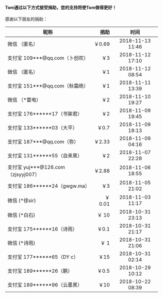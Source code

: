 #### Tom通过以下方式接受捐助，您的支持将使Tom做得更好！
感谢以下朋友的捐助：

| 昵称        | 捐助   |  时间  |
| --------   | -----:  | :----:  |
| 微信 （匿名）     | ￥0.69 | 2018-11-13 11:46 |
| 支付宝 109***@qq.com（卜创欢）     | ￥3 | 2018-11-12 17:10 |
| 微信 （匿名）     | ￥1 | 2018-11-12 08:54 |
| 支付宝 151***@qq.com（秋霜绝）     | ￥1 | 2018-11-11 13:39 |
| 微信 （*雷电）     | ￥2 | 2018-11-10 19:27 |
| 支付宝 176******17（书架君）     | ￥2 | 2018-11-09 19:45 |
| 支付宝 133******03（大平）     | ￥0.7 | 2018-11-09 18:13 |
| 支付宝 187***@qq.com（弥）     | ￥2.33 | 2018-11-09 04:16 |
| 支付宝 131******55（自来黑）     | ￥2 | 2018-11-07 22:28 |
| 支付宝 yuj***@126.com（zjsyyj007）     | ￥2.88 | 2018-11-06 18:55 |
| 支付宝 186******24（gwgw.ma）     | ￥3 | 2018-11-05 21:02 |
| 微信 (*徐sir) | ￥ 0.01 | 2018-11-03 11:17 |
| 微信 (*白石) | ￥ 10 | 2018-10-31 23:13 |
| 支付宝 175******16（诗雨）     | ￥0.1 | 2018-10-31 21:17 |
| 微信 (*诗雨) | ￥ 1 | 2018-10-31 21:06 |
| 支付宝 177******65（DY c）     | ￥15 | 2018-10-31 02:14 |
| 支付宝 189******26（鹏）     | ￥0.5 | 2018-10-29 10:12 |
| 支付宝 189******96（云墨黑）     | ￥10 | 2018-10-22 08:39 |
